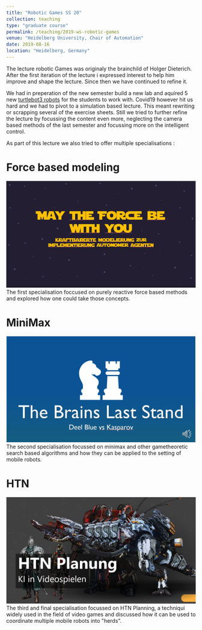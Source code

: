 ```yaml
---
title: "Robotic Games SS 20"
collection: teaching
type: "graduate course"
permalink: /teaching/2019-ws-robotic-games
venue: "Heidelberg University, Chair of Automation"
date: 2019-08-16
location: "Heidelberg, Germany"
---
```


The lecture robotic Games was originaly the brainchild of Holger Dieterich.
After the first iteration of the lecture i expressed interest to help him improve and shape the lecture.
Since then we have continued to refine it.

We had in preperation of the new semester build a new lab and aquired 5 new [turtlebot3 robots](https://emanual.robotis.com/docs/en/platform/turtlebot3/overview/) for the students to work with.
Covid19 however hit us hard and we had to pivot to a simulation based lecture.
This meant rewriting or scrapping several of the exercise sheets.
Still we tried to further refine the lecture by focussing the content even more, neglecting the camera based methods of the last semester and focussing more on the intelligent control.

As part of this lecture we also tried to offer multiple specialisations :


Force based modeling
======
![may_the_force](https://github.com/liquidcronos/liquidcronos.github.io/blob/master/images/teaching/may_the_force.PNG)
The first specialisation foccused on purely reactive force based methods and explored how one could take those concepts.


MiniMax
======
![chess](https://github.com/liquidcronos/liquidcronos.github.io/blob/master/images/teaching/chess.PNG)
The second specialisation focussed on minimax and other gametheoretic search based algorithms and how they can be applied to the setting of mobile robots.

HTN
======
![planners](https://github.com/liquidcronos/liquidcronos.github.io/blob/master/images/teaching/games.PNG)
The third and final specialisation focussed on HTN Planning, a techniqui widely used in the field of video games and discussed how it can be used to coordinate multiple mobile robots into "herds".
